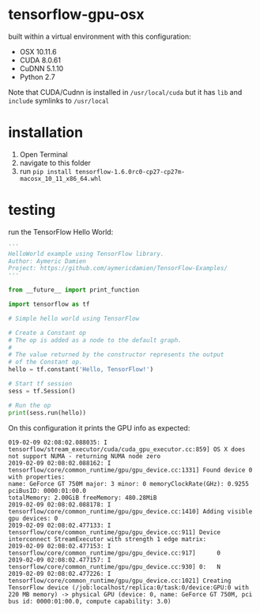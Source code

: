 # tensorflow-gpu-osx
built within a virtual environment with this configuration:

 - OSX 10.11.6
 - CUDA 8.0.61
 - CuDNN 5.1.10
 - Python 2.7

Note that CUDA/Cudnn is installed in `/usr/local/cuda` but it has `lib` and `include` symlinks to `/usr/local`

# installation

1. Open Terminal
2. navigate to this folder
3. run `pip install tensorflow-1.6.0rc0-cp27-cp27m-macosx_10_11_x86_64.whl`

# testing

run the TensorFlow Hello World:

```python
'''
HelloWorld example using TensorFlow library.
Author: Aymeric Damien
Project: https://github.com/aymericdamien/TensorFlow-Examples/
'''

from __future__ import print_function

import tensorflow as tf

# Simple hello world using TensorFlow

# Create a Constant op
# The op is added as a node to the default graph.
#
# The value returned by the constructor represents the output
# of the Constant op.
hello = tf.constant('Hello, TensorFlow!')

# Start tf session
sess = tf.Session()

# Run the op
print(sess.run(hello))
``` 

On this configuration it prints the GPU info as expected:
```
019-02-09 02:08:02.088035: I tensorflow/stream_executor/cuda/cuda_gpu_executor.cc:859] OS X does not support NUMA - returning NUMA node zero
2019-02-09 02:08:02.088162: I tensorflow/core/common_runtime/gpu/gpu_device.cc:1331] Found device 0 with properties: 
name: GeForce GT 750M major: 3 minor: 0 memoryClockRate(GHz): 0.9255
pciBusID: 0000:01:00.0
totalMemory: 2.00GiB freeMemory: 480.28MiB
2019-02-09 02:08:02.088178: I tensorflow/core/common_runtime/gpu/gpu_device.cc:1410] Adding visible gpu devices: 0
2019-02-09 02:08:02.477133: I tensorflow/core/common_runtime/gpu/gpu_device.cc:911] Device interconnect StreamExecutor with strength 1 edge matrix:
2019-02-09 02:08:02.477153: I tensorflow/core/common_runtime/gpu/gpu_device.cc:917]      0 
2019-02-09 02:08:02.477157: I tensorflow/core/common_runtime/gpu/gpu_device.cc:930] 0:   N 
2019-02-09 02:08:02.477226: I tensorflow/core/common_runtime/gpu/gpu_device.cc:1021] Creating TensorFlow device (/job:localhost/replica:0/task:0/device:GPU:0 with 220 MB memory) -> physical GPU (device: 0, name: GeForce GT 750M, pci bus id: 0000:01:00.0, compute capability: 3.0)
```
